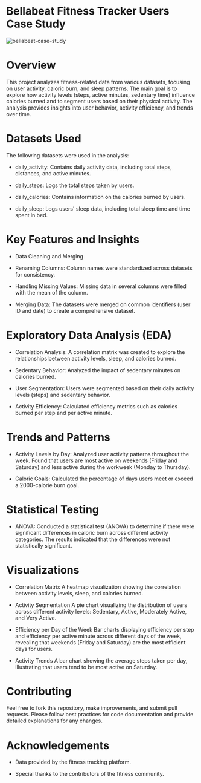 # Bellabeat Fitness Tracker Users  Case Study
![bellabeat-case-study](https://github.com/tanvir-data-science/Fitness-Tracker-Users-Case-Study/blob/main/bellabeat-case.study.png)
# Overview
This project analyzes fitness-related data from various datasets, focusing on user activity, caloric burn, and sleep patterns. The main goal is to explore how activity levels (steps, active minutes, sedentary time) influence calories burned and to segment users based on their physical activity. The analysis provides insights into user behavior, activity efficiency, and trends over time.

# Datasets Used
The following datasets were used in the analysis:

* daily_activity: Contains daily activity data, including total steps, distances, and active minutes.

* daily_steps: Logs the total steps taken by users.

* daily_calories: Contains information on the calories burned by users.

* daily_sleep: Logs users' sleep data, including total sleep time and time spent in bed.

# Key Features and Insights
* Data Cleaning and Merging
* Renaming Columns: Column names were standardized across datasets for consistency.

* Handling Missing Values: Missing data in several columns were filled with the mean of the column.

* Merging Data: The datasets were merged on common identifiers (user ID and date) to create a comprehensive dataset.

# Exploratory Data Analysis (EDA)
* Correlation Analysis: A correlation matrix was created to explore the relationships between activity levels, sleep, and calories burned.

* Sedentary Behavior: Analyzed the impact of sedentary minutes on calories burned.

* User Segmentation: Users were segmented based on their daily activity levels (steps) and sedentary behavior.

* Activity Efficiency: Calculated efficiency metrics such as calories burned per step and per active minute.

# Trends and Patterns
* Activity Levels by Day: Analyzed user activity patterns throughout the week. Found that users are most active on weekends (Friday and Saturday) and less active during the workweek (Monday to Thursday).

* Caloric Goals: Calculated the percentage of days users meet or exceed a 2000-calorie burn goal.

# Statistical Testing
* ANOVA: Conducted a statistical test (ANOVA) to determine if there were significant differences in caloric burn across different activity categories. The results indicated that the differences were not statistically significant.

# Visualizations
* Correlation Matrix
A heatmap visualization showing the correlation between activity levels, sleep, and calories burned.

* Activity Segmentation
A pie chart visualizing the distribution of users across different activity levels: Sedentary, Active, Moderately Active, and Very Active.

* Efficiency per Day of the Week
Bar charts displaying efficiency per step and efficiency per active minute across different days of the week, revealing that weekends (Friday and Saturday) are the most efficient days for users.

* Activity Trends
A bar chart showing the average steps taken per day, illustrating that users tend to be most active on Saturday.

# Contributing
Feel free to fork this repository, make improvements, and submit pull requests. Please follow best practices for code documentation and provide detailed explanations for any changes.

# Acknowledgements

* Data provided by the fitness tracking platform.

* Special thanks to the contributors of the fitness community.
